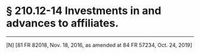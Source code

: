 # § 210.12-14   Investments in and advances to affiliates.


---

[N] [81 FR 82018, Nov. 18, 2016, as amended at 84 FR 57234, Oct. 24, 2019]




